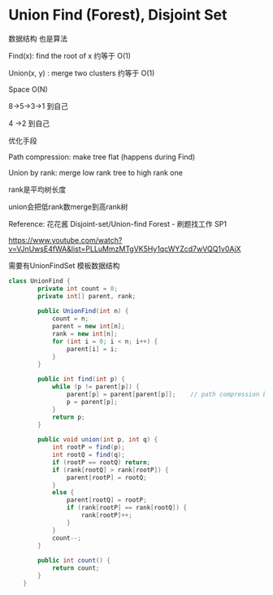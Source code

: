 # Union Find (Forest), Disjoint Set

数据结构 也是算法

Find(x): find the root of x    约等于 O(1)

Union(x, y) : merge two clusters 约等于 O(1)

Space O(N)

8->5->3->1 到自己

4 ->2 到自己



优化手段

Path compression: make tree flat   (happens during Find)

Union by rank: merge low rank tree to high rank one

rank是平均树长度

union会把低rank数merge到高rank树





Reference: 花花酱 Disjoint-set/Union-find Forest - 刷题找工作 SP1

https://www.youtube.com/watch?v=VJnUwsE4fWA&list=PLLuMmzMTgVK5Hy1qcWYZcd7wVQQ1v0AjX



需要有UnionFindSet 模板数据结构

```java
class UnionFind {
        private int count = 0;
        private int[] parent, rank;
        
        public UnionFind(int n) {
            count = n;
            parent = new int[n];
            rank = new int[n];
            for (int i = 0; i < n; i++) {
                parent[i] = i;
            }
        }
        
        public int find(int p) {
        	while (p != parent[p]) {
                parent[p] = parent[parent[p]];    // path compression by halving
                p = parent[p];
            }
            return p;
        }
        
        public void union(int p, int q) {
            int rootP = find(p);
            int rootQ = find(q);
            if (rootP == rootQ) return;
            if (rank[rootQ] > rank[rootP]) {
                parent[rootP] = rootQ;
            }
            else {
                parent[rootQ] = rootP;
                if (rank[rootP] == rank[rootQ]) {
                    rank[rootP]++;
                }
            }
            count--;
        }
        
        public int count() {
            return count;
        }
    }
```

